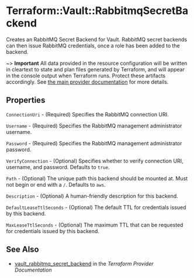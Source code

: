# Terraform::Vault::RabbitmqSecretBackend

Creates an RabbitMQ Secret Backend for Vault. RabbitMQ secret backends can then issue RabbitMQ credentials,
 once a role has been added to the backend.

~> **Important** All data provided in the resource configuration will be
written in cleartext to state and plan files generated by Terraform, and
will appear in the console output when Terraform runs. Protect these
artifacts accordingly. See
[the main provider documentation](../index.html)
for more details.

## Properties

`ConnectionUri` - (Required)  Specifies the RabbitMQ connection URI.

`Username` - (Required) Specifies the RabbitMQ management administrator username.

`Password` - (Required) Specifies the RabbitMQ management administrator password.

`VerifyConnection` - (Optional) Specifies whether to verify connection URI, username, and password.
Defaults to `true`.

`Path` - (Optional) The unique path this backend should be mounted at. Must
not begin or end with a `/`. Defaults to `aws`.

`Description` - (Optional) A human-friendly description for this backend.

`DefaultLeaseTtlSeconds` - (Optional) The default TTL for credentials
issued by this backend.

`MaxLeaseTtlSeconds` - (Optional) The maximum TTL that can be requested
for credentials issued by this backend.


## See Also

* [vault_rabbitmq_secret_backend](https://www.terraform.io/docs/providers/vault/r/rabbitmq_secret_backend.html) in the _Terraform Provider Documentation_